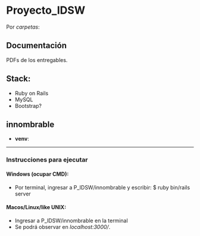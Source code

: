 # Proyecto_IDSW

Por _carpetas_:

## Documentación

PDFs de los entregables.

## Stack:

* Ruby on Rails
* MySQL
* Bootstrap?

## innombrable

* **venv**:
* ****

### Instrucciones para ejecutar

#### Windows (ocupar CMD):

* Por terminal, ingresar a P_IDSW/innombrable y escribir: $ ruby bin/rails server

#### Macos/Linux/like UNIX:

* Ingresar a P_IDSW/innombrable en la terminal
* Se podrá observar en _localhost:3000/_.

